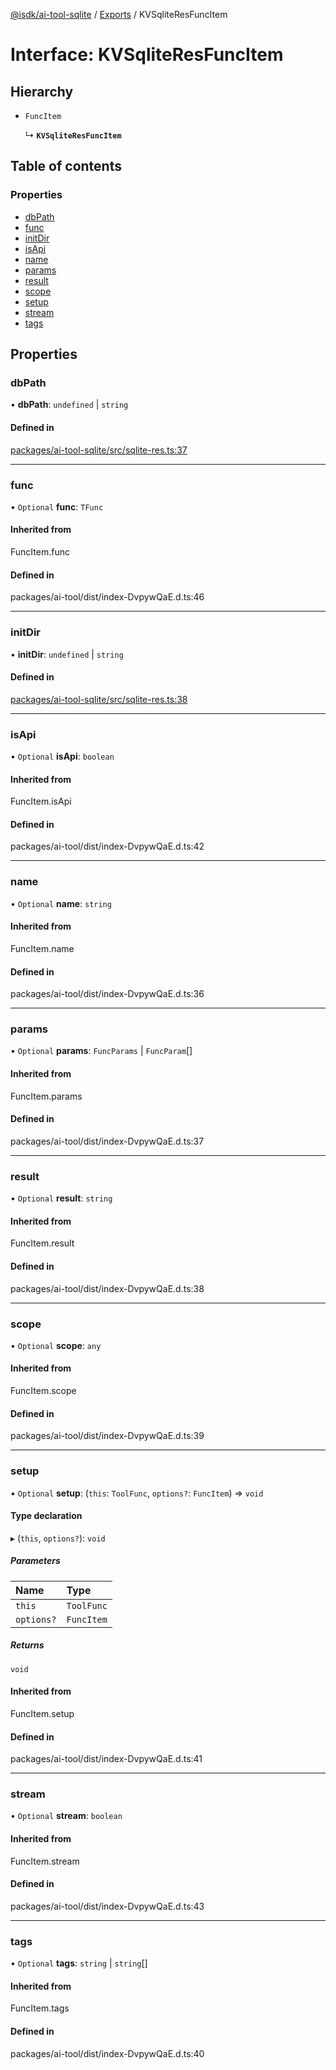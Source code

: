 [@isdk/ai-tool-sqlite](../README.md) / [Exports](../modules.md) / KVSqliteResFuncItem

# Interface: KVSqliteResFuncItem

## Hierarchy

- `FuncItem`

  ↳ **`KVSqliteResFuncItem`**

## Table of contents

### Properties

- [dbPath](KVSqliteResFuncItem.md#dbpath)
- [func](KVSqliteResFuncItem.md#func)
- [initDir](KVSqliteResFuncItem.md#initdir)
- [isApi](KVSqliteResFuncItem.md#isapi)
- [name](KVSqliteResFuncItem.md#name)
- [params](KVSqliteResFuncItem.md#params)
- [result](KVSqliteResFuncItem.md#result)
- [scope](KVSqliteResFuncItem.md#scope)
- [setup](KVSqliteResFuncItem.md#setup)
- [stream](KVSqliteResFuncItem.md#stream)
- [tags](KVSqliteResFuncItem.md#tags)

## Properties

### dbPath

• **dbPath**: `undefined` \| `string`

#### Defined in

[packages/ai-tool-sqlite/src/sqlite-res.ts:37](https://github.com/isdk/ai-tool-sqlite.js/blob/f390cca995d926b1f7a25c7b378ff07f17d595b5/src/sqlite-res.ts#L37)

___

### func

• `Optional` **func**: `TFunc`

#### Inherited from

FuncItem.func

#### Defined in

packages/ai-tool/dist/index-DvpywQaE.d.ts:46

___

### initDir

• **initDir**: `undefined` \| `string`

#### Defined in

[packages/ai-tool-sqlite/src/sqlite-res.ts:38](https://github.com/isdk/ai-tool-sqlite.js/blob/f390cca995d926b1f7a25c7b378ff07f17d595b5/src/sqlite-res.ts#L38)

___

### isApi

• `Optional` **isApi**: `boolean`

#### Inherited from

FuncItem.isApi

#### Defined in

packages/ai-tool/dist/index-DvpywQaE.d.ts:42

___

### name

• `Optional` **name**: `string`

#### Inherited from

FuncItem.name

#### Defined in

packages/ai-tool/dist/index-DvpywQaE.d.ts:36

___

### params

• `Optional` **params**: `FuncParams` \| `FuncParam`[]

#### Inherited from

FuncItem.params

#### Defined in

packages/ai-tool/dist/index-DvpywQaE.d.ts:37

___

### result

• `Optional` **result**: `string`

#### Inherited from

FuncItem.result

#### Defined in

packages/ai-tool/dist/index-DvpywQaE.d.ts:38

___

### scope

• `Optional` **scope**: `any`

#### Inherited from

FuncItem.scope

#### Defined in

packages/ai-tool/dist/index-DvpywQaE.d.ts:39

___

### setup

• `Optional` **setup**: (`this`: `ToolFunc`, `options?`: `FuncItem`) => `void`

#### Type declaration

▸ (`this`, `options?`): `void`

##### Parameters

| Name | Type |
| :------ | :------ |
| `this` | `ToolFunc` |
| `options?` | `FuncItem` |

##### Returns

`void`

#### Inherited from

FuncItem.setup

#### Defined in

packages/ai-tool/dist/index-DvpywQaE.d.ts:41

___

### stream

• `Optional` **stream**: `boolean`

#### Inherited from

FuncItem.stream

#### Defined in

packages/ai-tool/dist/index-DvpywQaE.d.ts:43

___

### tags

• `Optional` **tags**: `string` \| `string`[]

#### Inherited from

FuncItem.tags

#### Defined in

packages/ai-tool/dist/index-DvpywQaE.d.ts:40
